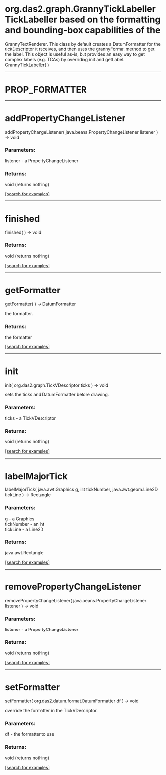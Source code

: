 # org.das2.graph.GrannyTickLabellerTickLabeller based on the formatting and bounding-box capabilities of the
 GrannyTextRenderer.  This class by default creates a DatumFormatter for
 the tickDescriptor it receives, and then uses the grannyFormat method to
 get the label.  This object is useful as-is, but provides an easy way to
 get complex labels (e.g. TCAs) by overriding init and getLabel.
GrannyTickLabeller( )


***
<a name="PROP_FORMATTER"></a>
# PROP_FORMATTER



***
<a name="addPropertyChangeListener"></a>
# addPropertyChangeListener
addPropertyChangeListener( java.beans.PropertyChangeListener listener ) &rarr; void



### Parameters:
listener - a PropertyChangeListener

### Returns:
void (returns nothing)


<a href="https://github.com/autoplot/dev/search?q=addPropertyChangeListener&unscoped_q=addPropertyChangeListener">[search for examples]</a>

***
<a name="finished"></a>
# finished
finished(  ) &rarr; void



### Returns:
void (returns nothing)


<a href="https://github.com/autoplot/dev/search?q=finished&unscoped_q=finished">[search for examples]</a>

***
<a name="getFormatter"></a>
# getFormatter
getFormatter(  ) &rarr; DatumFormatter

the formatter.

### Returns:
the formatter

<a href="https://github.com/autoplot/dev/search?q=getFormatter&unscoped_q=getFormatter">[search for examples]</a>

***
<a name="init"></a>
# init
init( org.das2.graph.TickVDescriptor ticks ) &rarr; void

sets the ticks and DatumFormatter before drawing.

### Parameters:
ticks - a TickVDescriptor

### Returns:
void (returns nothing)


<a href="https://github.com/autoplot/dev/search?q=init&unscoped_q=init">[search for examples]</a>

***
<a name="labelMajorTick"></a>
# labelMajorTick
labelMajorTick( java.awt.Graphics g, int tickNumber, java.awt.geom.Line2D tickLine ) &rarr; Rectangle



### Parameters:
g - a Graphics
<br>tickNumber - an int
<br>tickLine - a Line2D

### Returns:
java.awt.Rectangle


<a href="https://github.com/autoplot/dev/search?q=labelMajorTick&unscoped_q=labelMajorTick">[search for examples]</a>

***
<a name="removePropertyChangeListener"></a>
# removePropertyChangeListener
removePropertyChangeListener( java.beans.PropertyChangeListener listener ) &rarr; void



### Parameters:
listener - a PropertyChangeListener

### Returns:
void (returns nothing)


<a href="https://github.com/autoplot/dev/search?q=removePropertyChangeListener&unscoped_q=removePropertyChangeListener">[search for examples]</a>

***
<a name="setFormatter"></a>
# setFormatter
setFormatter( org.das2.datum.format.DatumFormatter df ) &rarr; void

override the formatter in the TickVDescriptor.

### Parameters:
df - the formatter to use

### Returns:
void (returns nothing)


<a href="https://github.com/autoplot/dev/search?q=setFormatter&unscoped_q=setFormatter">[search for examples]</a>

